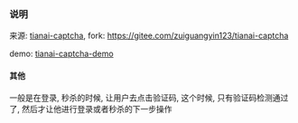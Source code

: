 ### 说明
来源: [tianai-captcha](https://gitee.com/tianai/tianai-captcha), fork: https://gitee.com/zuiguangyin123/tianai-captcha

demo: [tianai-captcha-demo](https://gitee.com/tianai/tianai-captcha-demo)


#### 其他
一般是在登录, 秒杀的时候, 让用户去点击验证码, 这个时候, 只有验证码检测通过了, 然后才让他进行登录或者秒杀的下一步操作
